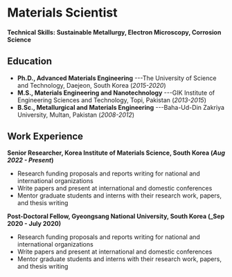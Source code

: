 # Materials Scientist

#### Technical Skills: Sustainable Metallurgy, Electron Microscopy, Corrosion Science

## Education
- **Ph.D., Advanced Materials Engineering** 
---The University of Science and Technology, Daejeon, South Korea (_2015-2020_) 								       		
- **M.S., Materials Engineering and Nanotechnology**
---GIK Institute of Engineering Sciences and Technology, Topi, Pakistan  (_2013-2015_)			        		
- **B.Sc., Metallurgical and Materials Engineering**
---Baha-Ud-Din Zakriya University, Multan, Pakistan (_2008-2012_)

## Work Experience
**Senior Researcher, Korea Institute of Materials Science, South Korea  (_Aug 2022 - Present_)**
- Research funding proposals and reports writing for national and international organizations
- Write papers and present at international and domestic conferences
- Mentor graduate students and interns with their research work, papers, and thesis writing

**Post-Doctoral Fellow, Gyeongsang National University, South Korea (_Sep 2020 - July 2020)**
- Research funding proposals and reports writing for national and international organizations
- Write papers and present at international and domestic conferences
- Mentor graduate students and interns with their research work, papers, and thesis writing
